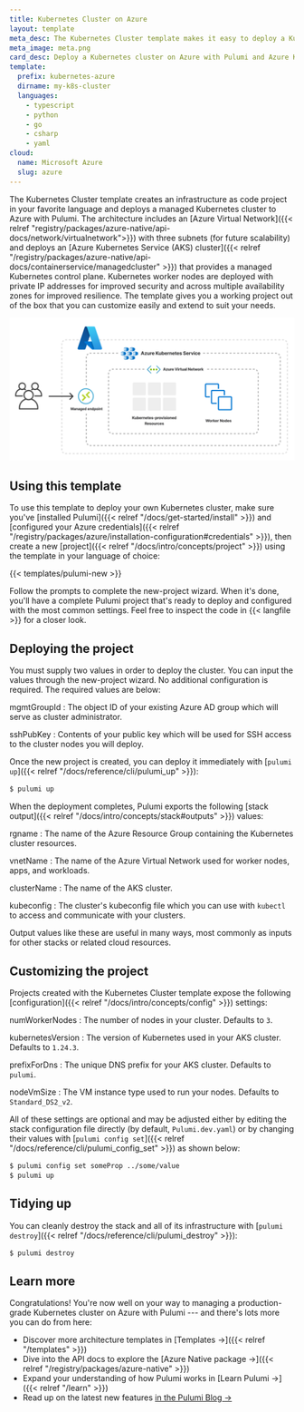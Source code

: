 ```yaml
---
title: Kubernetes Cluster on Azure
layout: template
meta_desc: The Kubernetes Cluster template makes it easy to deploy a Kubernetes cluster on Azure with Pulumi and Azure Kubernetes Service (AKS).
meta_image: meta.png
card_desc: Deploy a Kubernetes cluster on Azure with Pulumi and Azure Kubernetes Service (AKS).
template:
  prefix: kubernetes-azure
  dirname: my-k8s-cluster
  languages:
    - typescript
    - python
    - go
    - csharp
    - yaml
cloud:
  name: Microsoft Azure
  slug: azure
---
```


The Kubernetes Cluster template creates an infrastructure as code project in your favorite language and deploys a managed Kubernetes cluster to Azure with Pulumi. The architecture includes an [Azure Virtual Network]({{< relref "registry/packages/azure-native/api-docs/network/virtualnetwork">}}) with three subnets (for future scalability) and deploys an [Azure Kubernetes Service (AKS) cluster]({{< relref "/registry/packages/azure-native/api-docs/containerservice/managedcluster" >}}) that provides a managed Kubernetes control plane. Kubernetes worker nodes are deployed with private IP addresses for improved security and across multiple availability zones for improved resilience. The template gives you a working project out of the box that you can customize easily and extend to suit your needs.

![An architecture diagram of the Pulumi Azure Kubernetes Cluster template](./architecture.png)

## Using this template

To use this template to deploy your own Kubernetes cluster, make sure you've [installed Pulumi]({{< relref "/docs/get-started/install" >}}) and [configured your Azure credentials]({{< relref "/registry/packages/azure/installation-configuration#credentials" >}}), then create a new [project]({{< relref "/docs/intro/concepts/project" >}}) using the template in your language of choice:

{{< templates/pulumi-new >}}

Follow the prompts to complete the new-project wizard. When it's done, you'll have a complete Pulumi project that's ready to deploy and configured with the most common settings. Feel free to inspect the code in {{< langfile >}} for a closer look.

## Deploying the project

You must supply two values in order to deploy the cluster. You can input the values through the new-project wizard. No additional configuration is required. The required values are below:

mgmtGroupId
: The object ID of your existing Azure AD group which will serve as cluster administrator.

sshPubKey
: Contents of your public key which will be used for SSH access to the cluster nodes you will deploy.

Once the new project is created, you can deploy it immediately with [`pulumi up`]({{< relref "/docs/reference/cli/pulumi_up" >}}):

```bash
$ pulumi up
```

When the deployment completes, Pulumi exports the following [stack output]({{< relref "/docs/intro/concepts/stack#outputs" >}}) values:

rgname
: The name of the Azure Resource Group containing the Kubernetes cluster resources.

vnetName
: The name of the Azure Virtual Network used for worker nodes, apps, and workloads.

clusterName
: The name of the AKS cluster.

kubeconfig
: The cluster's kubeconfig file which you can use with `kubectl` to access and communicate with your clusters.

Output values like these are useful in many ways, most commonly as inputs for other stacks or related cloud resources.

## Customizing the project

Projects created with the Kubernetes Cluster template expose the following [configuration]({{< relref "/docs/intro/concepts/config" >}}) settings:

numWorkerNodes
: The number of nodes in your cluster. Defaults to `3`.

kubernetesVersion
: The version of Kubernetes used in your AKS cluster. Defaults to `1.24.3`.

prefixForDns
: The unique DNS prefix for your AKS cluster. Defaults to `pulumi`.

nodeVmSize
: The VM instance type used to run your nodes. Defaults to `Standard_DS2_v2`.

All of these settings are optional and may be adjusted either by editing the stack configuration file directly (by default, `Pulumi.dev.yaml`) or by changing their values with [`pulumi config set`]({{< relref "/docs/reference/cli/pulumi_config_set" >}}) as shown below:

```bash
$ pulumi config set someProp ../some/value
$ pulumi up
```

## Tidying up

You can cleanly destroy the stack and all of its infrastructure with [`pulumi destroy`]({{< relref "/docs/reference/cli/pulumi_destroy" >}}):

```bash
$ pulumi destroy
```

## Learn more

Congratulations! You're now well on your way to managing a production-grade Kubernetes cluster on Azure with Pulumi --- and there's lots more you can do from here:

* Discover more architecture templates in [Templates &rarr;]({{< relref "/templates" >}})
* Dive into the API docs to explore the [Azure Native package &rarr;]({{< relref "/registry/packages/azure-native" >}})
* Expand your understanding of how Pulumi works in [Learn Pulumi &rarr;]({{< relref "/learn" >}})
* Read up on the latest new features [in the Pulumi Blog &rarr;](/blog/tag/kubernetes)
